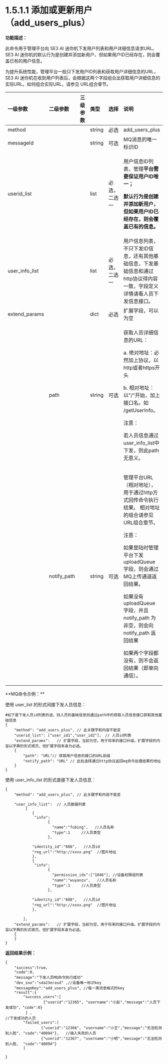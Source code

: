 # 1.5.1.1 添加或更新用户（add\_users\_plus）

**功能描述：**

此命令用于管理平台向 SE3 AI 迷你机下发用户列表和用户详细信息请求URL。SE3 AI 迷你机的默认行为是创建并添加新用户，但如果用户ID已经存在，则会覆盖已有的用户信息。

为提升系统性能，管理平台一般只下发用户ID列表和获取用户详细信息的URL，SE3 AI 迷你机在收到用户列表后，会根据这两个字段组合出获取用户详细信息的实际URL。如何组合实际URL，请参见 URL组合章节。

<table>
  <thead>
    <tr>
      <th style="text-align:left">&#x4E00;&#x7EA7;&#x53C2;&#x6570;</th>
      <th style="text-align:left">&#x4E8C;&#x7EA7;&#x53C2;&#x6570;</th>
      <th style="text-align:left">&#x4E09;&#x7EA7;&#x53C2;&#x6570;</th>
      <th style="text-align:left">&#x7C7B;&#x578B;</th>
      <th style="text-align:left">&#x9009;&#x62E9;</th>
      <th style="text-align:left">&#x8BF4;&#x660E;</th>
    </tr>
  </thead>
  <tbody>
    <tr>
      <td style="text-align:left">method</td>
      <td style="text-align:left"></td>
      <td style="text-align:left"></td>
      <td style="text-align:left">string</td>
      <td style="text-align:left">&#x5FC5;&#x9009;</td>
      <td style="text-align:left">add_users_plus</td>
    </tr>
    <tr>
      <td style="text-align:left">messageId</td>
      <td style="text-align:left"></td>
      <td style="text-align:left"></td>
      <td style="text-align:left">string</td>
      <td style="text-align:left">&#x53EF;&#x9009;</td>
      <td style="text-align:left">MQ&#x6D88;&#x606F;&#x7684;&#x552F;&#x4E00;&#x6807;&#x8BC6;ID</td>
    </tr>
    <tr>
      <td style="text-align:left">userid_list</td>
      <td style="text-align:left"></td>
      <td style="text-align:left"></td>
      <td style="text-align:left">list</td>
      <td style="text-align:left">&#x5FC5;&#x9009;&#xFF0C;&#x4E8C;&#x9009;&#x4E00;</td>
      <td style="text-align:left">
        <p>&#x7528;&#x6237;&#x4FE1;&#x606F;ID&#x5217;&#x8868;&#xFF0C;&#x7BA1;&#x7406;<b>&#x5E73;&#x53F0;&#x9700;&#x8981;&#x4FDD;&#x8BC1;&#x7528;&#x6237;ID&#x552F;&#x4E00;&#xFF1B;</b>
        </p>
        <p><b>&#x9ED8;&#x8BA4;&#x884C;&#x4E3A;&#x662F;&#x521B;&#x5EFA;&#x5E76;&#x6DFB;&#x52A0;&#x65B0;&#x7528;&#x6237;&#xFF0C;&#x4F46;&#x5982;&#x679C;&#x7528;&#x6237;ID&#x5DF2;&#x7ECF;&#x5B58;&#x5728;&#xFF0C;&#x5219;&#x4F1A;&#x8986;&#x76D6;&#x5DF2;&#x6709;&#x7684;&#x4FE1;&#x606F;&#x3002;</b>
        </p>
      </td>
    </tr>
    <tr>
      <td style="text-align:left">user_info_list</td>
      <td style="text-align:left"></td>
      <td style="text-align:left"></td>
      <td style="text-align:left">list</td>
      <td style="text-align:left">&#x5FC5;&#x9009;&#xFF0C;&#x4E8C;&#x9009;&#x4E00;</td>
      <td style="text-align:left">&#x7528;&#x6237;&#x4FE1;&#x606F;&#x5217;&#x8868;&#xFF0C;&#x4E0D;&#x53EA;&#x4E0B;&#x53D1;ID&#x4FE1;&#x606F;&#xFF0C;&#x8FD8;&#x6709;&#x5176;&#x4ED6;&#x57FA;&#x7840;&#x4FE1;&#x606F;&#xFF0C;&#x4E0B;&#x53D1;&#x57FA;&#x7840;&#x4FE1;&#x606F;&#x548C;&#x901A;&#x8FC7;http&#x534F;&#x8BAE;&#x5F97;&#x5185;&#x5BB9;&#x4E00;&#x81F4;&#xFF0C;&#x5B57;&#x6BB5;&#x5B9A;&#x4E49;&#x8BE6;&#x60C5;&#x8BF7;&#x770B;&#x4EBA;&#x5458;&#x4E0B;&#x53D1;&#x4FE1;&#x606F;&#x63A5;&#x53E3;&#x3002;</td>
    </tr>
    <tr>
      <td style="text-align:left">extend_params</td>
      <td style="text-align:left"></td>
      <td style="text-align:left"></td>
      <td style="text-align:left">dict</td>
      <td style="text-align:left">&#x5FC5;&#x9009;</td>
      <td style="text-align:left">&#x6269;&#x5C55;&#x5B57;&#x6BB5;&#xFF0C;&#x53EF;&#x4EE5;&#x4E3A;&#x7A7A;</td>
    </tr>
    <tr>
      <td style="text-align:left"></td>
      <td style="text-align:left">path</td>
      <td style="text-align:left"></td>
      <td style="text-align:left">string</td>
      <td style="text-align:left">&#x53EF;&#x9009;</td>
      <td style="text-align:left">
        <p>&#x83B7;&#x53D6;&#x4EBA;&#x5458;&#x8BE6;&#x7EC6;&#x4FE1;&#x606F;&#x7684;URL&#xFF1A;</p>
        <p>a. &#x7EDD;&#x5BF9;&#x5730;&#x5740;&#xFF1A;&#x5FC5;&#x7136;&#x52A0;&#x4E0A;&#x534F;&#x8BAE;&#xFF0C;&#x4EE5;http&#x6216;&#x8005;https&#x5F00;&#x5934;</p>
        <p>b. &#x76F8;&#x5BF9;&#x5730;&#x5740;&#xFF1A;&#x4EE5;&quot;/&quot;&#x5F00;&#x59CB;&#xFF0C;&#x52A0;&#x4E0A;&#x63A5;&#x53E3;&#x540D;&#x3002;&#x5982;
          /getUserInfo&#x3002;</p>
        <p>&#x6CE8;&#x610F;&#xFF1A;</p>
        <p>&#x82E5;&#x4EBA;&#x5458;&#x4FE1;&#x606F;&#x901A;&#x8FC7;user_info_list&#x4E2D;&#x4E0B;&#x53D1;&#xFF0C;&#x5219;&#x6B64;path&#x65E0;&#x610F;&#x4E49;&#x3002;</p>
      </td>
    </tr>
    <tr>
      <td style="text-align:left"></td>
      <td style="text-align:left">notify_path</td>
      <td style="text-align:left"></td>
      <td style="text-align:left">string</td>
      <td style="text-align:left">&#x53EF;&#x9009;</td>
      <td style="text-align:left">
        <p>&#x7BA1;&#x7406;&#x5E73;&#x53F0;URL&#xFF08;&#x76F8;&#x5BF9;&#x5730;&#x5740;&#xFF09;&#xFF0C;&#x7528;&#x4E8E;&#x901A;&#x8FC7;http&#x65B9;&#x5F0F;&#x56DE;&#x4F20;&#x547D;&#x4EE4;&#x6267;&#x884C;&#x7ED3;&#x679C;&#x3002;
          &#x76F8;&#x5BF9;&#x5730;&#x5740;&#x7684;&#x7EC4;&#x5408;&#x8BF7;&#x53C2;&#x89C1;
          URL&#x7EC4;&#x5408;&#x7AE0;&#x8282;&#x3002;</p>
        <p>&#x6CE8;&#x610F;&#xFF1A;</p>
        <p>&#x5982;&#x679C;&#x767B;&#x9646;&#x65F6;&#x7BA1;&#x7406;&#x5E73;&#x53F0;&#x4E0B;&#x53D1;
          uploadQueue &#x5B57;&#x6BB5;&#xFF0C;&#x5219;&#x4F1A;&#x901A;&#x8FC7;MQ&#x4E0A;&#x4F20;&#x901A;&#x9053;&#x8FD4;&#x56DE;&#x7ED3;&#x679C;&#x3002;</p>
        <p>&#x5982;&#x679C;&#x6CA1;&#x6709; uploadQueue &#x5B57;&#x6BB5;&#xFF0C;&#x5E76;&#x4E14;
          notify_path &#x4E3A;&#x975E;&#x7A7A;&#xFF0C;&#x5219;&#x4F1A;&#x5411; notify_path
          &#x8FD4;&#x56DE;&#x7ED3;&#x679C;</p>
        <p>&#x5982;&#x679C;&#x4E24;&#x4E2A;&#x5B57;&#x6BB5;&#x90FD;&#x6CA1;&#x6709;&#xFF0C;&#x5219;&#x4E0D;&#x4F1A;&#x8FD4;&#x56DE;&#x7ED3;&#x679C;&#xFF08;&#x5373;&#x5355;&#x5411;&#x901A;&#x4FE1;&#xFF09;&#x3002;</p>
      </td>
    </tr>
  </tbody>
</table>**MQ命令示例：**

使用 user\_list 的形式间接下发人员信息：

```text
#如下是下发人员id列表的话，则人员的基础信息则通过path中的获取人员信息接口获取其他基础信息 
{
    "method": "add_users_plus", // 此关键字和内容不能变
    "userid_list": ["user_id1","user_id2"]， // 人员id列表
    "extend_params":   // 扩展字段，当前为空。用于将来的接口升级。扩展字段的内容以字典的形式填充，但扩展字段本身为必选。
    { 
        "path": "URL"// 获取用户信息的接口的URL前缀
        "notify_path": "URL" // 此处选择通过http协议返回mq命令处理结果的地址
    }  
}
```

使用 user\_info\_list 的形式直接下发人员信息：

```text
{
    "method": "add_users_plus", // 此关键字和内容不能变

    "user_info_list":  // 人员数据列表
         [
            {
             "info":
                   {
                     "name":"fubing",   //人员名称
                     "type":1     //人员类型
                   },

            "identity_id":"666",   //人员id
            "reg_url":"http://xxxx.png"  //图片地址
            },
            {
             "info":
                   {
                     "permission_ids":["1046"], //设备权限组列表
                     "name":"wuyanzu",   //人员名称
                     "type":1     //人员类型
                   },

            "identity_id":"888",   //人员id
            "reg_url":"http://xxxx.png"  //图片地址
            },

        ]，
    "extend_params":   // 扩展字段，当前为空。用于将来的接口升级。扩展字段的内容以字典的形式填充，但扩展字段本身为必选。
    { 
    }  
}
```

**返回结果示例：**

```text
{
    "success":true，
    "code":0,
    "message":"下发人员MQ命令执行成功"
    "dev_sno":"sda23erasd" ,//设备唯一标识key
    "messageKey":"add_users_plus", //每一类消息格式的key
    "result":{
        "success_users":[
                 {"userid":"12365", "username":"小赵","message":"人员下发成功"，"code":0}
         ] ，                                                                        //下发成功的人员
        "failed_users":[
                {"userid":"12366", "username":"小王","message":"无法检测到人脸", "code":"40094"},   //插入失败的人员
                {"userid":"12367", "username":"小明","message":"无法检测到人脸,  "code":"40094"}
        ]

}
```

